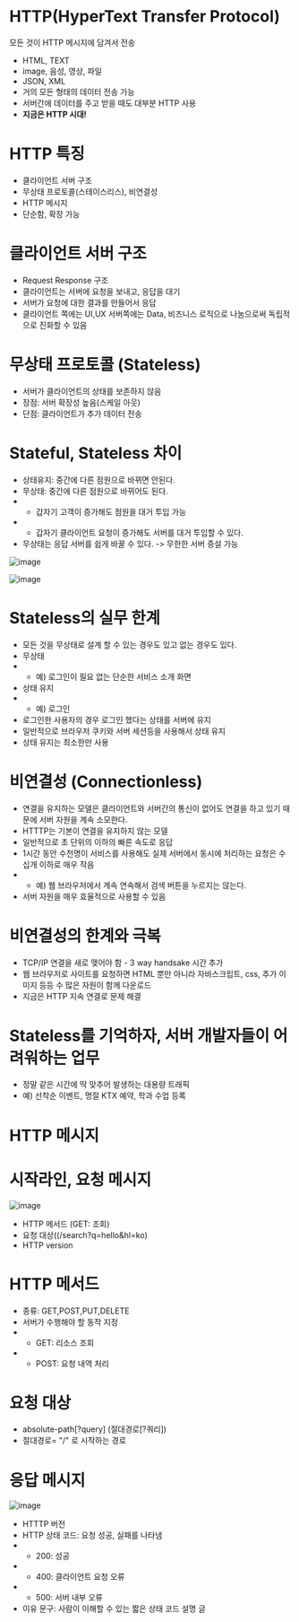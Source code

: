 # HTTP(HyperText Transfer Protocol)

모든 것이 HTTP 메시지에 담겨서 전송
* HTML, TEXT
* image, 음성, 영상, 파일
* JSON, XML
* 거의 모든 형태의 데이터 전송 가능
* 서버간에 데이터를 주고 받을 때도 대부분 HTTP 사용
* **지금은 HTTP 시대!**

# HTTP 특징
* 클라이언트 서버 구조
* 무상태 프로토콜(스테이스리스), 비연결성
* HTTP 메시지
* 단순함, 확장 가능

# 클라이언트 서버 구조
* Request Response 구조
* 클라이언트는 서버에 요청을 보내고, 응답을 대기
* 서버가 요청에 대한 결과를 만들어서 응답
* 클라이언트 쪽에는 UI,UX 서버쪽에는 Data, 비즈니스 로직으로 나눔으로써 독립적으로 진화할 수 있음

# 무상태 프로토콜 (Stateless)
* 서버가 클라이언트의 상태를 보존하지 않음
* 장점: 서버 확장성 높음(스케일 아웃)
* 단점: 클라이언트가 추가 데이터 전송

# Stateful, Stateless 차이
* 상태유지: 중간에 다른 점원으로 바뀌면 안된다.
* 무상태: 중간에 다른 점원으로 바뀌어도 된다.
* * 갑자기 고객이 증가해도 점원을 대거 투입 가능
* * 갑자기 클라이언트 요청이 증가해도 서버를 대거 투입할 수 있다.
* 무상태는 응답 서버를 쉽게 바꿀 수 있다. -> 무한한 서버 증설 가능

![image](https://user-images.githubusercontent.com/74352543/220043779-3b6c1dcc-1291-450b-ae48-05afe0894191.png)

![image](https://user-images.githubusercontent.com/74352543/220043906-0ad58657-0cba-4a0a-939e-397f1d4fa281.png)

# Stateless의 실무 한계
* 모든 것을 무상태로 설계 할 수 있는 경우도 있고 없는 경우도 있다.
* 무상태
* * 예) 로그인이 필요 없는 단순한 서비스 소개 화면
* 상태 유지
* * 예) 로그인
* 로그인한 사용자의 경우 로그인 했다는 상태를 서버에 유지
* 일반적으로 브라우저 쿠키와 서버 세션등을 사용해서 상태 유지
* 상태 유지는 최소한만 사용

# 비연결성 (Connectionless)
* 연결을 유지하는 모델은 클라이언트와 서버간의 통신이 없어도 연결을 하고 있기 때문에 서버 자원을 계속 소모한다.
* HTTTP는 기본이 연결을 유지하지 않는 모델
* 일반적으로 초 단위의 이하의 빠른 속도로 응답
* 1시간 동안 수천명이 서비스를 사용해도 실제 서버에서 동시에 처리하는 요청은 수십개 이하로 매우 작음
* * 예) 웹 브라우저에서 계속 연속해서 검색 버튼을 누르지는 않는다.
* 서버 자원을 매우 효율적으로 사용할 수 있음
# 비연결성의 한계와 극복 
* TCP/IP 연결을 새로 맺어야 함 - 3 way handsake 시간 추가
* 웹 브라우저로 사이트를 요청하면 HTML 뿐만 아니라 자바스크립트, css, 추가 이미지 등등 수 많은 자원이 함께 다운로드
* 지금은 HTTP 지속 연결로 문제 해결

# Stateless를 기억하자, 서버 개발자들이 어려워하는 업무
* 정말 같은 시간에 딱 맞추어 발생하는 대용량 트래픽
* 예) 선착순 이벤트, 명절 KTX 예약, 학과 수업 등록

# HTTP 메시지

#  시작라인, 요청 메시지

![image](https://user-images.githubusercontent.com/74352543/220048478-f8c1b2e1-380e-46be-93d0-ac5f9c15a66c.png)

* HTTP 메서드 (GET: 조회)
* 요청 대상((/search?q=hello&hl=ko)
* HTTP version

# HTTP 메서드
* 종류: GET,POST,PUT,DELETE
* 서버가 수행해야 할 동작 지정
* * GET: 리소스 조회
* * POST: 요청 내역 처리

# 요청 대상
* absolute-path[?query] (절대경로[?쿼리])
* 절대경로= "/" 로 시작하는 경로


# 응답 메시지

![image](https://user-images.githubusercontent.com/74352543/220049078-68e1d86e-bba9-4c48-b46f-259d024199cb.png)

* HTTTP 버전
* HTTP 상태 코드: 요청 성공, 실패를 나타냄
* * 200: 성공
* * 400: 클라이언트 요청 오류
* * 500: 서버 내부 오류
* 이유 문구: 사람이 이해할 수 있는 짧은 상태 코드 설명 글
